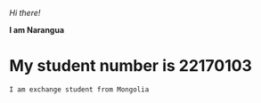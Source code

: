 *Hi there!*

**I am Narangua**

# My student number is 22170103

```
I am exchange student from Mongolia 
```
